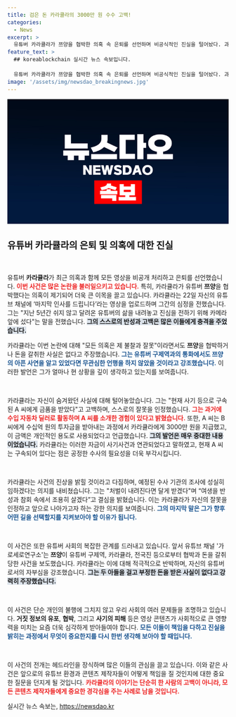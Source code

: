 ```yaml
---
title: 검은 돈 카라큘라의 3000만 원 수수 고백!
categories:
  - News
excerpt: >
  유튜버 카라큘라가 쯔양을 협박한 의혹 속 은퇴를 선언하며 비공식적인 진실을 털어놨다. 과거의 잘못과 금품 수수 사실을 고백하며, 향후 꼭 처벌을 받겠다고 다짐했다. 이 파격적인 고백이 유튜브계를 뒤흔들고 있다!
feature_text: >
  ## koreablockchain 실시간 뉴스 속보입니다.

  유튜버 카라큘라가 쯔양을 협박한 의혹 속 은퇴를 선언하며 비공식적인 진실을 털어놨다. 과거의 잘못과 금품 수수 사실을 고백하며, 향후 꼭 처벌을 받겠다고 다짐했다. 이 파격적인 고백이 유튜브계를 뒤흔들고 있다!
image: '/assets/img/newsdao_breakingnews.jpg'
---
```


<p><img src="/assets/img/newsdao_breakingnews.jpg" alt="koreablockchain 속보" /></p>

<h2 data-ke-size="size26">유튜버 카라큘라의 은퇴 및 의혹에 대한 진실</h2>

<p data-ke-size="size16">&nbsp;</p>

<p>유튜버 <b>카라큘라</b>가 최근 의혹과 함께 모든 영상을 비공개 처리하고 은퇴를 선언했습니다. <b><span style="color: #ee2323;">이번 사건은 많은 논란을 불러일으키고 있습니다.</span></b> 특히, 카라큘라가 유튜버 <b>쯔양</b>을 협박했다는 의혹이 제기되어 더욱 큰 이목을 끌고 있습니다. 카라큘라는 22일 자신의 유튜브 채널에 ‘마지막 인사를 드립니다’라는 영상을 업로드하며 그간의 심정을 전했습니다. 그는 "지난 5년간 쉬지 않고 달려온 유튜버의 삶을 내려놓고 진심을 전하기 위해 카메라 앞에 섰다"는 말을 전했습니다. <b><span style="background-color: #21538527;">그의 스스로의 반성과 고백은 많은 이들에게 충격을 주었습니다.</span></b></p>

<p>카라큘라는 이번 논란에 대해 "모든 의혹은 제 불찰과 잘못"이라면서도 <b>쯔양</b>을 협박하거나 돈을 갈취한 사실은 없다고 주장했습니다. <b><span style="color: #1a5490;">그는 유튜버 구제역과의 통화에서도 쯔양의 아픈 사연을 알고 있었다면 무관심한 언행을 하지 않았을 것이라고 강조했습니다.</span></b> 이러한 발언은 그가 얼마나 현 상황을 깊이 생각하고 있는지를 보여줍니다.</p>

<p data-ke-size="size16">&nbsp;</p>

<p>카라큘라는 자신이 숨겨왔던 사실에 대해 털어놓았습니다. 그는 "현재 사기 등으로 구속된 A 씨에게 금품을 받았다"고 고백하며, 스스로의 잘못을 인정했습니다. <b><span style="color: #ee2323;">그는 과거에 수입 자동차 딜러로 활동하며 A 씨를 소개한 경험이 있다고 밝혔습니다.</span></b> 또한, A 씨는 B 씨에게 수십억 원의 투자금을 받아내는 과정에서 카라큘라에게 3000만 원을 지급했고, 이 금액은 개인적인 용도로 사용되었다고 언급했습니다. <b><span style="background-color: #21538527;">그의 발언은 매우 중대한 내용이었습니다.</span></b> 카라큘라는 이러한 자금이 사기사건과 연관되었다고 말하였고, 현재 A 씨는 구속되어 있다는 점은 공정한 수사의 필요성을 더욱 부각시킵니다.</p>

<p data-ke-size="size16">&nbsp;</p>

<p>카라큘라는 사건의 진상을 밝힐 것이라고 다짐하며, 예정된 수사 기관의 조사에 성실히 임하겠다는 의지를 내비쳤습니다. 그는 "처벌이 내려진다면 달게 받겠다"며 “여생을 반성과 참회 속에서 조용히 살겠다”고 결심을 밝혔습니다. 이는 카라큘라가 자신의 잘못을 인정하고 앞으로 나아가고자 하는 강한 의지를 보여줍니다. <b><span style="color: #1a5490;">그의 마지막 말은 그가 향후 어떤 길을 선택할지를 지켜보아야 할 이유가 됩니다.</span></b></p>

<p data-ke-size="size16">&nbsp;</p>

<p>이 사건은 또한 유튜버 사회의 복잡한 관계를 드러내고 있습니다. 앞서 유튜브 채널 '가로세로연구소'는 <b>쯔양</b>이 유튜버 구제역, 카라큘라, 전국진 등으로부터 협박과 돈을 갈취당한 사건을 보도했습니다. 카라큘라는 이에 대해 적극적으로 반박하며, 자신의 유튜버로서의 자부심을 강조했습니다. <b><span style="background-color: #21538527;">그는 두 아들을 걸고 부정한 돈을 받은 사실이 없다고 강력히 주장했습니다.</span></b></p>

<p data-ke-size="size16">&nbsp;</p>

<p>이 사건은 단순 개인의 불행에 그치지 않고 우리 사회의 여러 문제들을 조명하고 있습니다. <b>거짓 정보의 유포</b>, <b>협박</b>, 그리고 <b>사기의 피해</b> 등은 영상 콘텐츠가 사회적으로 큰 영향력을 미치는 요즘 더욱 심각하게 받아들여야 합니다. <b><span style="color: #1a5490;">모든 이들이 책임을 다하고 진실을 밝히는 과정에서 무엇이 중요한지를 다시 한번 생각해 보아야 할 때입니다.</span></b></p>

<p data-ke-size="size16">&nbsp;</p>

<p>이 사건의 전개는 헤드라인을 장식하며 많은 이들의 관심을 끌고 있습니다. 이와 같은 사건은 앞으로의 유튜브 환경과 콘텐츠 제작자들이 어떻게 책임을 질 것인지에 대한 중요한 질문을 던지게 될 것입니다. <b><span style="color: #ee2323;">카라큘라의 이야기는 단순히 한 사람의 고백이 아니라, 모든 콘텐츠 제작자들에게 중요한 경각심을 주는 사례로 남을 것입니다.</span></b></p>
실시간 뉴스 속보는, <a href="https://newsdao.kr" rel="dofollow">https://newsdao.kr</a>


